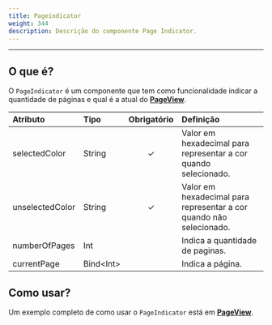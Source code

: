 ```yaml
---
title: Pageindicator
weight: 344
description: Descrição do componente Page Indicator.
---
```


---

## O que é?

O `PageIndicator` é um componente que tem como funcionalidade indicar a quantidade de páginas e qual é a atual do [**PageView**](/pt/docs/api/componentes/layout/pageview).

| Atributo | Tipo | Obrigatório | Definição |
| :--- | :--- | :---: | :--- |
| selectedColor | String | ✓ | Valor em hexadecimal para representar a cor quando selecionado. |
| unselectedColor | String | ✓ | Valor em hexadecimal para representar a cor quando não selecionado. |
| numberOfPages | Int |   | Indica a quantidade de paginas. |
| currentPage | Bind&lt;Int&gt; |   | Indica a página. |

## Como usar?

Um exemplo completo de como usar o `PageIndicator` está em [**PageView**](/pt/docs/api/componentes/layout/pageview#como-usar).
